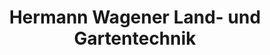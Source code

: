 ---
title: "Hermann Wagener Land- und Gartentechnik"
url: /bad-wildungen/hermann-wagener-land-und-gartentechnik/
shop: Allgemein
---